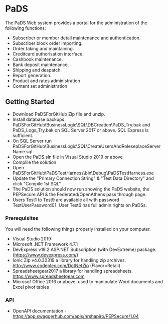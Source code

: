 # PaDS 
The PaDS Web system provides a portal for the administration of the following functions:
  - Subscriber or member detail maintenance and authentication.
  - Subscriber block order importing.
  - Order taking and maintaining.
  - Creditcard authorisation interface.
  - Cashbook maintenance.
  - Bank deposit maintenance.
  - Shipping and despatch.
  - Report generation.
  - Product and rates administration
  - Content set administration
  
## Getting Started
- Download PaDSForGitHub Zip file and unzip.
- Install database backups PaDSForGitHub\BusinessLogic\SQL\DBCreation\PaDS_Try.bak and PaDS_Logs_Try.bak on SQL Server 2017 or above. SQL Express is sufficient.
- On SQL Server run PaDSForGitHub\BusinessLogic\SQL\CreateUsersAndRoleseplaceServerName.sql
- Open the PaDS.sln file in Visual Studio 2019 or above
- Complile the solution
- Open PaDSForGitHub\PaDSTestHarness\bin\Debug\PaDSTestHarness.exe
- Update the "Primary Connection String" & "Test Data Directory" and click "Compile 1st SQL"
- The PaDS solution should now run showing the PaDS website, the PEPSecure API & the Federated/OpenAthens pass through page.
- Users Test1 to Test9 are available all with password TestUserPassword01.  User Test6 has full admin rights on PaDSs.

### Prerequisites
You will need the following things properly installed on your computer.
 - Visual Studio 2019
 - Microsoft .NET Framework 4.7.1
 - DevExpress v19.2 ASP.NET Subscription (with DevExtreme) package. (https://www.devexpress.com/)
 - Ionic Zip v4.0.30319 a library for handling zip archives. http://www.codeplex.com/DotNetZip (Flavor=Retail)
 - Spreadsheetgear2017 a library for handling spreadsheets. https://www.spreadsheetgear.com
 - Microsof Office 2016 or above, used to manipulate Word documents and Excel pivot tables
### API
  - OpenAPI documentation - https://app.swaggerhub.com/apis/nrshapiro/PEPSecure/1.04
